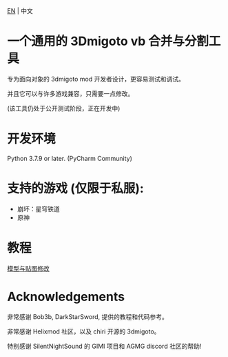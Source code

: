 [EN](README.md) | 中文

# 一个通用的 3Dmigoto vb 合并与分割工具

专为面向对象的 3dmigoto mod 开发者设计，更容易测试和调试。

并且它可以与许多游戏兼容，只需要一点修改。

(该工具仍处于公开测试阶段，正在开发中)

# 开发环境

Python 3.7.9 or later.
(PyCharm Community)

# 支持的游戏 (仅限于私服):

- 崩坏：星穹铁道
- 原神

# 教程

[模型与贴图修改](Guides/UsageInstructions_zh-CN.md)

# Acknowledgements

非常感谢 Bob3b, DarkStarSword, 提供的教程和代码参考。

非常感谢 Helixmod 社区，以及 chiri 开源的 3dmigoto。

特别感谢 SilentNightSound 的 GIMI 项目和 AGMG discord 社区的帮助!
